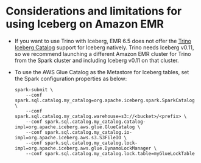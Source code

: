 # Considerations and limitations for using Iceberg on Amazon EMR<a name="emr-iceberg-considerations"></a>
+ If you want to use Trino with Iceberg, EMR 6\.5 does not offer the [ Trino Iceberg Catalog](https://trino.io/docs/current/connector/iceberg.html#configuration) support for Iceberg natively\. Trino needs Iceberg v0\.11, so we recommend launching a different Amazon EMR cluster for Trino from the Spark cluster and including Iceberg v0\.11 on that cluster\. 
+ To use the AWS Glue Catalog as the Metastore for Iceberg tables, set the Spark configuration properties as below:

  ```
  spark-submit \
      --conf spark.sql.catalog.my_catalog=org.apache.iceberg.spark.SparkCatalog \
      --conf spark.sql.catalog.my_catalog.warehouse=s3://<bucket>/<prefix> \
      --conf spark.sql.catalog.my_catalog.catalog-impl=org.apache.iceberg.aws.glue.GlueCatalog \
      --conf spark.sql.catalog.my_catalog.io-impl=org.apache.iceberg.aws.s3.S3FileIO \
      --conf spark.sql.catalog.my_catalog.lock-impl=org.apache.iceberg.aws.glue.DynamoLockManager \
      --conf spark.sql.catalog.my_catalog.lock.table=myGlueLockTable
  ```